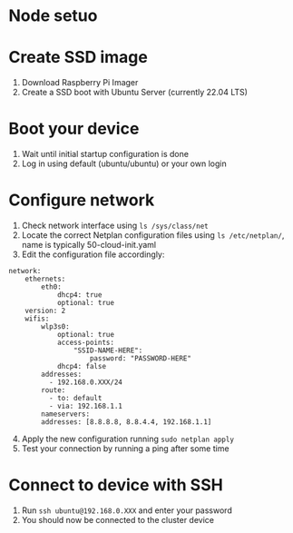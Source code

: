 # Node setuo

# Create SSD image

1. Download Raspberry Pi Imager
2. Create a SSD boot with Ubuntu Server (currently 22.04 LTS)

# Boot your device

1. Wait until initial startup configuration is done
2. Log in using default (ubuntu/ubuntu) or your own login

# Configure network

1. Check network interface using `ls /sys/class/net`
2. Locate the correct Netplan configuration files using `ls /etc/netplan/`, name is typically 50-cloud-init.yaml
3. Edit the configuration file accordingly:

```
network:
    ethernets:
        eth0:
            dhcp4: true
            optional: true
    version: 2
    wifis:
        wlp3s0:
            optional: true
            access-points:
                "SSID-NAME-HERE":
                    password: "PASSWORD-HERE"
            dhcp4: false
	    addresses:
	      - 192.168.0.XXX/24
	    route:
	      - to: default
	      - via: 192.168.1.1
	    nameservers:
		addresses: [8.8.8.8, 8.8.4.4, 192.168.1.1]
```
4. Apply the new configuration running `sudo netplan apply`
5. Test your connection by running a ping after some time

# Connect to device with SSH

1. Run `ssh ubuntu@192.168.0.XXX` and enter your password
2. You should now be connected to the cluster device


